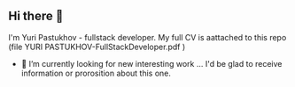 ## Hi there 👋
I'm Yuri Pastukhov - fullstack developer.
My full CV is aattached to this repo (file YURI PASTUKHOV-FullStackDeveloper.pdf )


- 🔭 I’m currently looking for new interesting work ...
I'd be glad to receive information or prorosition about this one. 
